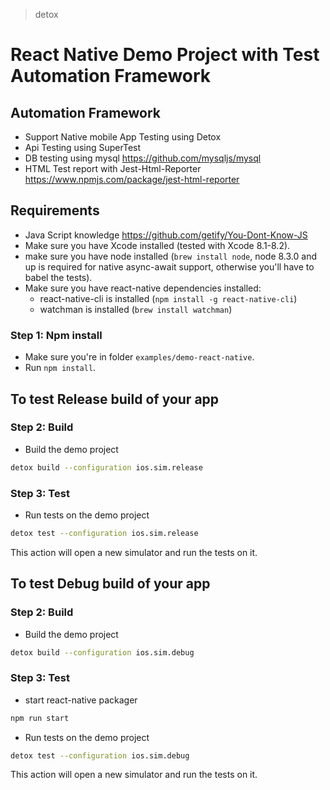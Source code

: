 > detox

# React Native Demo Project with Test Automation Framework


## Automation Framework 
* Support Native mobile App Testing using Detox 
* Api Testing using SuperTest
* DB testing using mysql https://github.com/mysqljs/mysql
* HTML Test report with Jest-Html-Reporter https://www.npmjs.com/package/jest-html-reporter

## Requirements

* Java Script knowledge https://github.com/getify/You-Dont-Know-JS
* Make sure you have Xcode installed (tested with Xcode 8.1-8.2).
* make sure you have node installed (`brew install node`, node 8.3.0 and up is required for native async-await support, otherwise you'll have to babel the tests).
* Make sure you have react-native dependencies installed:
   * react-native-cli is installed (`npm install -g react-native-cli`)
   * watchman is installed (`brew install watchman`)

### Step 1: Npm install

* Make sure you're in folder `examples/demo-react-native`.
* Run `npm install`.

## To test Release build of your app
### Step 2: Build 
* Build the demo project
 
 ```sh
 detox build --configuration ios.sim.release
 ```
 
### Step 3: Test 
* Run tests on the demo project
 
 ```sh
 detox test --configuration ios.sim.release
 ```
 This action will open a new simulator and run the tests on it.

## To test Debug build of your app
### Step 2: Build 
* Build the demo project
 
 ```sh
 detox build --configuration ios.sim.debug
 ```
 
### Step 3: Test 

 * start react-native packager
 
  ```sh
 npm run start
 ```
 * Run tests on the demo project
 
 ```sh
 detox test --configuration ios.sim.debug
 ```
 This action will open a new simulator and run the tests on it.
